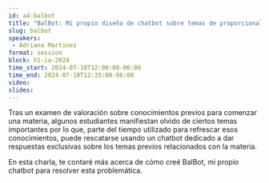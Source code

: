 ```yaml
---
id: a4-balbot
title: "BalBot: Mi propio diseño de chatbot sobre temas de proporcionalidad"
slug: balbot
speakers:
 - Adriana Martinez
format: session
block: h1-ia-2024
time_start: 2024-07-10T12:00:00-06:00
time_end: 2024-07-10T12:35:00-06:00
video:
slides:
---
```


Tras un examen de valoración sobre conocimientos previos para comenzar una materia, algunos estudiantes manifiestan olvido de ciertos temas importantes por lo que, parte del tiempo utilizado para refrescar esos conocimientos, puede rescatarse usando un chatbot dedicado a dar respuestas exclusivas sobre los temas previos relacionados con la materia. 

En esta charla, te contaré más acerca de cómo creé BalBot, mi propio chatbot para resolver esta problemática.
